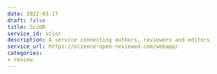 ```yaml
---
date: 2022-03-17
draft: false
title: SciOR
service_id: scior
description: A service connecting authors, reviewers and editors
service_url: https://science-open-reviewed.com/webapp/
categories:
- review
---
```




